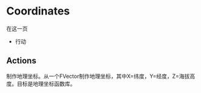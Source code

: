 # Coordinates

在这一页

  * 行动





## Actions

制作地理坐标。从一个FVector制作地理坐标，其中X=纬度，Y=经度，Z=海拔高度。目标是地理坐标函数库。
